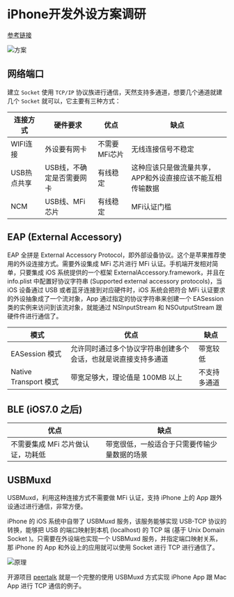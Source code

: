 
# iPhone开发外设方案调研

[参考链接](http://www.jianshu.com/p/852bf92c5c92)

![方案](http://upload-images.jianshu.io/upload_images/2128042-da2454281deacd20.jpg?imageMogr2/auto-orient/strip%7CimageView2/2/w/1240)


## 网络端口

建立 `Socket` 使用 `TCP/IP` 协议族进行通信，天然支持多通道，想要几个通道就建几个 `Socket` 就可以，它主要有三种方式：

|   连接方式  | 硬件要求  |  优点  |  缺点 | 
| -------------------- | -------------------- | -------------------- | -------------------- |
| WIFI连接 | 外设要有网卡 | 不需要MFi芯片 | 无线连接信号不稳定 |
| USB热点共享| USB线，不确定是否需要网卡 | 有线稳定 | 这种应该只是做流量共享，APP和外设直接应该不能互相传输数据 | 
| NCM | USB线、MFi芯片 | 有线稳定 | MFi认证门槛 | 


## EAP (External Accessory)

EAP 全拼是 External Accessory Protocol，即外部设备协议。这个是苹果推荐使用的外设连接方式。需要外设集成 MFi 芯片进行 MFi 认证。手机端开发相对简单，只要集成 iOS 系统提供的一个框架 ExternalAccessory.framework，并且在 info.plist 中配置好协议字符串 (Supported external accessory protocols)，当 iOS 设备通过 USB 或者蓝牙连接到对应硬件时，iOS 系统会把符合 MFi 认证要求的外设抽象成了一个流对象，App 通过指定的协议字符串来创建一个 EASession 类的实例来访问到该流对象，就能通过 NSInputStream 和 NSOutputStream 跟硬件件进行通信了。

| 模式 | 优点 | 缺点 | 
| -------------------- | -------------------- | -------------------- |
| EASession 模式 |  允许同时通过多个协议字符串创建多个会话，也就是说直接支持多通道 | 带宽较低 | 
| Native Transport 模式 | 带宽足够大，理论值是 100MB 以上 | 不支持多通道 |


## BLE (iOS7.0 之后)

| 优点  | 缺点 | 
| -------------------- | -------------------- |
| 不需要集成 MFi 芯片做认证，功耗低 | 带宽很低，一般适合于只需要传输少量数据的场景 | 


## USBMuxd

USBMuxd，利用这种连接方式不需要做 MFi 认证，支持 iPhone 上的 App 跟外设通过进行通信，非常方便。

iPhone 的 iOS 系统中自带了 USBMuxd 服务，该服务能够实现
USB-TCP 协议的转换，能够把 USB 的端口映射到本机 (localhost) 的 TCP 端 (基于 Unix Domain Socket )。只需要在外设端也实现一个 USBMuxd 服务，并指定端口映射关系， 那
iPhone 的 App 和外设上的应用就可以使用 Socket 进行 TCP 进行通信了。

![原理](http://upload-images.jianshu.io/upload_images/2128042-d5394a92be2a1453.jpg?imageMogr2/auto-orient/strip%7CimageView2/2/w/1240)

开源项目 [peertalk](https://github.com/rsms/peertalk) 就是一个完整的使用 USBMuxd 方式实现 iPhone App 跟 Mac App 进行 TCP 通信的例子。

